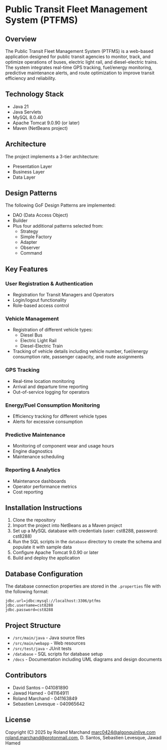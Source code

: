# Public Transit Fleet Management System (PTFMS)

## Overview
The Public Transit Fleet Management System (PTFMS) is a web-based application designed for public transit agencies to monitor, track, and optimize operations of buses, electric light rail, and diesel-electric trains. The system integrates real-time GPS tracking, fuel/energy monitoring, predictive maintenance alerts, and route optimization to improve transit efficiency and reliability.

## Technology Stack
- Java 21
- Java Servlets
- MySQL 8.0.40
- Apache Tomcat 9.0.90 (or later)
- Maven (NetBeans project)

## Architecture
The project implements a 3-tier architecture:
- Presentation Layer
- Business Layer
- Data Layer

## Design Patterns
The following GoF Design Patterns are implemented:
- DAO (Data Access Object)
- Builder
- Plus four additional patterns selected from:
  - Strategy
  - Simple Factory
  - Adapter
  - Observer
  - Command

## Key Features

### User Registration & Authentication
- Registration for Transit Managers and Operators
- Login/logout functionality
- Role-based access control

### Vehicle Management
- Registration of different vehicle types:
  - Diesel Bus
  - Electric Light Rail
  - Diesel-Electric Train
- Tracking of vehicle details including vehicle number, fuel/energy consumption rate, passenger capacity, and route assignments

### GPS Tracking
- Real-time location monitoring
- Arrival and departure time reporting
- Out-of-service logging for operators

### Energy/Fuel Consumption Monitoring
- Efficiency tracking for different vehicle types
- Alerts for excessive consumption

### Predictive Maintenance
- Monitoring of component wear and usage hours
- Engine diagnostics
- Maintenance scheduling

### Reporting & Analytics
- Maintenance dashboards
- Operator performance metrics
- Cost reporting

## Installation Instructions

1. Clone the repository
2. Import the project into NetBeans as a Maven project
3. Set up a MySQL database with credentials (user: cst8288, password: cst8288)
4. Run the SQL scripts in the `database` directory to create the schema and populate it with sample data
5. Configure Apache Tomcat 9.0.90 or later
6. Build and deploy the application

## Database Configuration
The database connection properties are stored in the `.properties` file with the following format:
```
jdbc.url=jdbc:mysql://localhost:3306/ptfms
jdbc.username=cst8288
jdbc.password=cst8288
```

## Project Structure
- `/src/main/java` - Java source files
- `/src/main/webapp` - Web resources
- `/src/test/java` - JUnit tests
- `/database` - SQL scripts for database setup
- `/docs` - Documentation including UML diagrams and design documents

## Contributors
- David Santos – 041081890
- Jawad Hamed - 041164911
- Roland Marchand - 041163849
- Sebastien Levesque - 040965642

## License
Copyright (C) 2025 by Roland Marchand <marc0424@algonquinlive.com> <roland.marchand@protonmail.com>, D. Santos, Sebastien Levesque, Jawad Hamed

